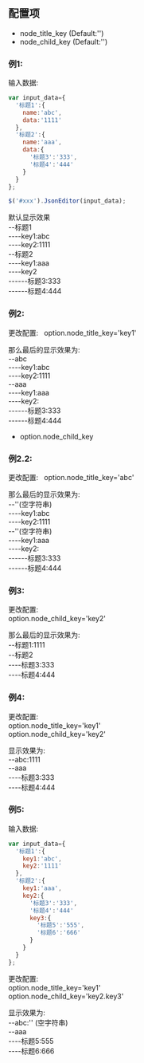  
## 配置项
* node_title_key  (Default:'')
* node_child_key  (Default:'')

### 例1:

输入数据:
```js
var input_data={
  '标题1':{
    name:'abc',
    data:'1111'
  },
  '标题2':{
    name:'aaa',
    data:{
      '标题3':'333',
      '标题4':'444'
    }
  }
};

$('#xxx').JsonEditor(input_data);
```

默认显示效果    
--标题1  
----key1:abc  
----key2:1111  
--标题2  
----key1:aaa  
----key2  
------标题3:333  
------标题4:444  



### 例2:
更改配置:   
option.node_title_key='key1'

那么最后的显示效果为:    
--abc  
----key1:abc  
----key2:1111  
--aaa  
----key1:aaa  
----key2:  
------标题3:333  
------标题4:444  

* option.node_child_key

### 例2.2:
更改配置:   
option.node_title_key='abc'

那么最后的显示效果为:    
--''(空字符串)   
----key1:abc        
----key2:1111        
--''(空字符串)   
----key1:aaa   
----key2:  
------标题3:333  
------标题4:444  


### 例3:
更改配置:    
option.node_child_key='key2'  

那么最后的显示效果为:     
--标题1:1111    
--标题2   
----标题3:333  
----标题4:444  

### 例4:
更改配置:      
option.node_title_key='key1'  
option.node_child_key='key2'  

显示效果为:    
--abc:1111  
--aaa  
----标题3:333  
----标题4:444  

### 例5:
输入数据:
```js
var input_data={
  '标题1':{
    key1:'abc',
    key2:'1111'
  },
  '标题2':{
    key1:'aaa',
    key2:{
      '标题3':'333',
      '标题4':'444'
      key3:{
        '标题5':'555',
        '标题6':'666'
      }
    }
  }
};
```
更改配置:      
option.node_title_key='key1'  
option.node_child_key='key2.key3'  

显示效果为:    
--abc:''  (空字符串)  
--aaa  
----标题5:555   
----标题6:666   
